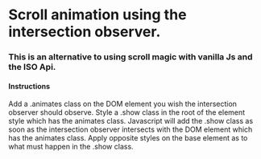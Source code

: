 # Scroll animation using the intersection observer.

### This is an alternative to using scroll magic with vanilla Js and the ISO Api.

#### Instructions

Add a .animates class on the DOM element you wish the intersection observer should observe. Style a .show class in the root of the element style which has the animates class. Javascript will add the .show class as soon as the intersection observer intersects with the DOM element which has the animates class. Apply opposite styles on the base element as to what must happen in the .show class.
